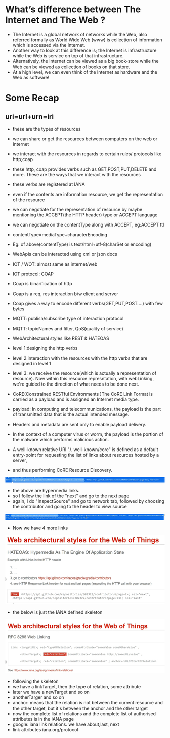 # What’s difference between The Internet and The Web ?

- The Internet is a global network of networks while the Web, also referred formally as World Wide Web (www) is collection of information which is accessed via the Internet. 
- Another way to look at this difference is; the Internet is infrastructure while the Web is service on top of that infrastructure.
- Alternatively, the Internet can be viewed as a big book-store while the Web can be viewed as collection of books on that store. 
- At a high level, we can even think of the Internet as hardware and the Web as software!

# Some Recap
## uri=url+urn=iri

- these are the types of resources
- we can share or get the resources between computers on the web or internet
- we interact with the resources in regards to certain rules/ protocols like http;coap
- these http, coap provides verbs such as GET,POST,PUT,DELETE and more. These are the ways that we interact with the resources
- these verbs are registered at IANA
- even if the contents are information resource, we get the representation of the resource
- we can negotiate for the representation of resource by maybe mentioning the ACCEPT(the HTTP header) type or ACCEPT language
- we can negotiate on the contentType along with ACCEPT, eg:ACCEPT ttl
- contentType=mediaType+characterEncoding
- Eg: of above(contentType) is text/html+utf-8(charSet or encoding)
- WebApis can be interacted using xml or json docs
- IOT / WOT: almost same as internet/web
- IOT protocol: COAP
- Coap is binarification of http
- Coap is a req, res interaction b/w client and server
- Coap gives a way to encode different verbs(GET,PUT,POST....) with few bytes
- MQTT: publish/subscribe type of interaction protocol
- MQTT: topicNames and filter, QoS(quality of service)
- WebArchitectural styles like REST & HATEOAS
- level 1:designing the http verbs
- level 2:interaction with the resources with the http verbs that are designed in level 1
- level 3: we receive the resource(which is actually a representation of resource). Now within this resource represntation, with webLinking, we're guided to the direction of what needs to be done next.
- CoRE(Constrained RESTful Environments )The CoRE Link Format is carried as a payload and is assigned an Internet media type. 

- payload: In computing and telecommunications, the payload is the part of transmitted data that is the actual intended message. 
- Headers and metadata are sent only to enable payload delivery. 
- In the context of a computer virus or worm, the payload is the portion of the malware which performs malicious action.

- A well-known relative URI "/. well-known/core" is defined as a default entry-point for requesting the list of links about resources hosted by a server, 
- and thus performing CoRE Resource Discovery.

![certificate content](https://github.com/anindameister/IOT/blob/master/snaps/34.PNG)

- the above are hypermedia links.
- so I follow the link of the "next" and go to the next page
- again, I do "InspectSource" and go to network tab, followed by choosing the contributor and going to the header to view source

![certificate content](https://github.com/anindameister/IOT/blob/master/snaps/35.PNG)

- Now we have 4 more links

![certificate content](https://github.com/anindameister/IOT/blob/master/snaps/36.PNG)

- the below is just the IANA defined skeleton

![certificate content](https://github.com/anindameister/IOT/blob/master/snaps/37.PNG)

- following the skeleton
- we have a linkTarget, then the type of relation, some attribute
- later we have a newTarget and so on
- anotherTarger and so on
- anchor: means that the relation is not between the current resource and the other target, but it's between the anchor and the other target 
- now the complete list of relations and the complete list of authorised attributes is in the IANA page
- google: iana link relations. we have about,last, next
- link attributes iana.org/protocol